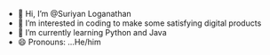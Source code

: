- 👋 Hi, I’m @Suriyan Loganathan
- 👀 I’m interested in coding to make some satisfying digital products
- 🌱 I’m currently learning Python and Java
- 😄 Pronouns: ...He/him

<!---
SuAsPra/SuAsPra is a ✨ special ✨ repository because its `README.md` (this file) appears on your GitHub profile.
You can click the Preview link to take a look at your changes.
--->
